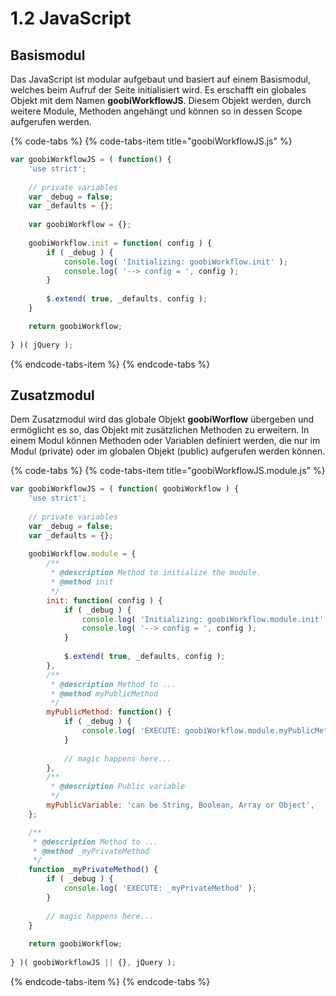 # 1.2 JavaScript

## Basismodul

Das JavaScript ist modular aufgebaut und basiert auf einem Basismodul, welches beim Aufruf der Seite initialisiert wird. Es erschafft ein globales Objekt mit dem Namen **goobiWorkflowJS**. Diesem Objekt werden, durch weitere Module, Methoden angehängt und können so in dessen Scope aufgerufen werden.

{% code-tabs %}
{% code-tabs-item title="goobiWorkflowJS.js" %}
```javascript
var goobiWorkflowJS = ( function() {
    'use strict';
    
    // private variables
    var _debug = false;
    var _defaults = {};
    
    var goobiWorkflow = {};
    
    goobiWorkflow.init = function( config ) {
        if ( _debug ) {
            console.log( 'Initializing: goobiWorkflow.init' );
            console.log( '--> config = ', config );
        }
        
        $.extend( true, _defaults, config );
    }

    return goobiWorkflow;
    
} )( jQuery );
```
{% endcode-tabs-item %}
{% endcode-tabs %}

## Zusatzmodul

Dem Zusatzmodul wird das globale Objekt **goobiWorflow** übergeben und ermöglicht es so, das Objekt mit zusätzlichen Methoden zu erweitern. In einem Modul können Methoden oder Variablen definiert werden, die nur im Modul \(private\) oder im globalen Objekt \(public\) aufgerufen werden können.

{% code-tabs %}
{% code-tabs-item title="goobiWorkflowJS.module.js" %}
```javascript
var goobiWorkflowJS = ( function( goobiWorkflow ) {
    'use strict';
    
    // private variables
    var _debug = false;
    var _defaults = {};
    
    goobiWorkflow.module = {
        /**
         * @description Method to initialize the module.
         * @method init
         */
    	init: function( config ) {
            if ( _debug ) {
                console.log( 'Initializing: goobiWorkflow.module.init' );
                console.log( '--> config = ', config );
            }
            
            $.extend( true, _defaults, config );
        },
        /**
         * @description Method to ...
         * @method myPublicMethod
         */
        myPublicMethod: function() {
            if ( _debug ) {
                console.log( 'EXECUTE: goobiWorkflow.module.myPublicMethod' );
            }
            
            // magic happens here...
        },
        /**
         * @description Public variable
         */
        myPublicVariable: 'can be String, Boolean, Array or Object', 
    };

    /**
     * @description Method to ...
     * @method _myPrivateMethod
     */
    function _myPrivateMethod() {
        if ( _debug ) {
            console.log( 'EXECUTE: _myPrivateMethod' );
        }
        
        // magic happens here...
    }
        
    return goobiWorkflow;
    
} )( goobiWorkflowJS || {}, jQuery );
```
{% endcode-tabs-item %}
{% endcode-tabs %}























